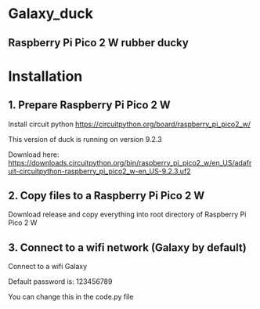 # Galaxy_duck
 
## Raspberry Pi Pico 2 W rubber ducky

# Installation
## 1. Prepare Raspberry Pi Pico 2 W
Install circuit python https://circuitpython.org/board/raspberry_pi_pico2_w/

This version of duck is running on version 9.2.3 

Download here: https://downloads.circuitpython.org/bin/raspberry_pi_pico2_w/en_US/adafruit-circuitpython-raspberry_pi_pico2_w-en_US-9.2.3.uf2

## 2. Copy files to a Raspberry Pi Pico 2 W
Download release and copy everything into root directory of Raspberry Pi Pico 2 W

## 3. Connect to a wifi network (Galaxy by default)
Connect to a wifi Galaxy

Default password is: 123456789

You can change this in the code.py file
